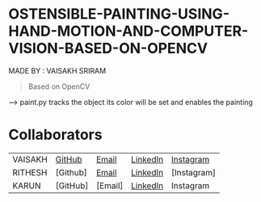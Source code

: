 # OSTENSIBLE-PAINTING-USING-HAND-MOTION-AND-COMPUTER-VISION-BASED-ON-OPENCV
MADE BY : VAISAKH SRIRAM

> Based on OpenCV

--> paint.py tracks the object its color will be set and enables the painting


# Collaborators
  | |  |  |  |  |
  | ------------- | ------------- | ------------- | ------------- | ------------- |
  | VAISAKH | [GitHub](github.com/PROMETHEUS-THEGHOST) | [Email](mailto:vaisakhs2255@gmail.com) | [LinkedIn](https://www.linkedin.com/in/vaisakh-sriram-860992213) | [Instagram](https://www.instagram.com/_vaisakhsriram?igshid=ZDdkNTZiNTM=) |
  | RITHESH | [Github] | [Email](ritheshparameswaran3@gmail.com) | [LinkedIn](https://www.linkedin.com/in/rithesh-parameswaran-651935260) | [Instagram] |
  | KARUN | [GitHub] | [Email] | [LinkedIn](https://www.linkedin.com/in/karun-krishnan-9ab74b245) | Instagram |
  
